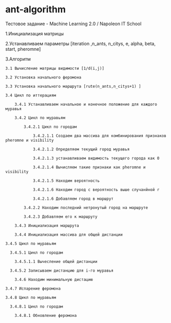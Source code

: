 # ant-algorithm
Тестовое задание - Machine Learning 2.0 / Napoleon IT School

1.Инициализация матрицы

2.Устанавливаем параметры [iteration ,n_ants, n_citys, e, alpha, beta, start, pheromne]
	
3.Алгоритм

	3.1 Вычисление матрицы видимости [1/d(i,j)]
	
	3.2 Установка начального феромона
	
	3.3 Установка начального маршрута [rute(n_ants,n_citys+1) ]
	
	3.4 Цикл по иттерациям
	
		3.4.1 Устанавливаем начальное и конечное положение для каждого муравья
		
		3.4.2 Цикл по муравьям
		
			3.4.2.1 Цикл по городам
			
				3.4.2.1.1 Создаем два массива для комбинирования признаков pheromne и visibility
				
				3.4.2.1.2 Определяем текущий город муравья
				
				3.4.2.1.3 устанавливаем видимость текущего города как 0
				
				3.4.2.1.4 Вычисляем такие признаки как pheromne и visibility
				
				3.4.2.1.5 Находим вероятность
				
				3.4.2.1.6 Находим город с вероятность выше случанйной r
				
				3.4.2.1.6 Добавляем город в маршрут
				
			3.4.2.2 Находим последний нетронутый город на маршруте
			
			3.4.2.3 Добавляем его к маршруту 
			
		3.4.3 Инициализация маршрута
		
		3.4.4 Инициализация массива для общей дистанции
    
    3.4.5 Цикл по муравьям
    
      3.4.5.1 Цикл по городам
      
        3.4.5.1.1 Вычесление общей дистанции
        
      3.4.5.2 Записываем дистанцию для i-го муравья
      
		3.4.6 Находим минимальную дистацию
    
    3.4.7 Испарение феромона
    
    3.4.8 Цикл по муравьям
    
      3.4.8.1 Цикл по городам
      
        3.4.8.1 Обновление феромона
      
      
				
				
				
				
					
					
					
					
					
					
					
					
					
					
					
					
					
					
			
		
		

